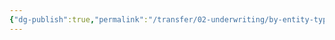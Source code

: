 ```yaml
---
{"dg-publish":true,"permalink":"/transfer/02-underwriting/by-entity-type/government-entity/"}
---
```


